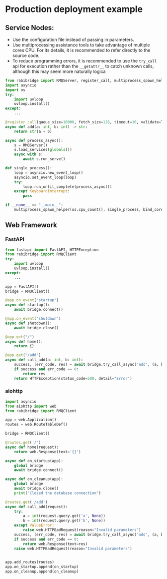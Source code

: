 # Production deployment example

## Service Nodes:

- Use the configuration file instead of passing in parameters.
- Use multiprocessing assistance tools to take advantage of multiple cores CPU. For its details, it is recommended to refer directly to the source code.
- To reduce programming errors, it is recommended to use the `try_call` api for execution rather than the `__getattr__` to catch unknown calls, although this may seem more naturally logica

```python
from rabibridge import RMQServer, register_call, multiprocess_spawn_helper
import asyncio
import os
try:
    import uvloop
    uvloop.install()
except:
    ...

@register_call(queue_size=10000, fetch_size=128, timeout=10, validate=True)
async def add(a: int, b: int) -> str:
    return str(a + b)

async def process_async():
    s = RMQServer()
    s.load_services(globals())
    async with s:
        await s.run_serve()

def single_process():
    loop = asyncio.new_event_loop()
    asyncio.set_event_loop(loop)
    try:
        loop.run_until_complete(process_async())
    except KeyboardInterrupt:
        pass

if __name__ == "__main__":
    multiprocess_spawn_helper(os.cpu_count(), single_process, bind_core=True)
```

## Web Framework

### FastAPI
```python
from fastapi import FastAPI, HTTPException
from rabibridge import RMQClient
try:
    import uvloop
    uvloop.install()
except:
    ...

app = FastAPI()
bridge = RMQClient()

@app.on_event("startup")
async def startup():
    await bridge.connect()

@app.on_event("shutdown")
async def shutdown():
    await bridge.close()

@app.get("/")
async def home():
    return {}

@app.get("/add")
async def call_add(a: int, b: int):
    success, (err_code, res) = await bridge.try_call_async('add', (a, b), ftype="async", timeout=10)
    if success and err_code == 0:
        return res
    return HTTPException(status_code=500, detail="Error")
```

### aiohttp
```python
import asyncio
from aiohttp import web
from rabibridge import RMQClient

app = web.Application()
routes = web.RouteTableDef()

bridge = RMQClient()

@routes.get('/')
async def home(request):
    return web.Response(text='{}')

async def on_startup(app):
    global bridge
    await bridge.connect()

async def on_cleanup(app):
    global bridge
    await bridge.close()
    print("Closed the database connection")

@routes.get('/add')
async def call_add(request):
    try:
        a = int(request.query.get('a', None))
        b = int(request.query.get('b', None))
    except ValueError:
        raise web.HTTPBadRequest(reason="Invalid parameters")
    success, (err_code, res) = await bridge.try_call_async('add', (a, b), ftype="async", timeout=10)
    if success and err_code == 0:
        return web.Response(text=res)
    raise web.HTTPBadRequest(reason="Invalid parameters")
    

app.add_routes(routes)
app.on_startup.append(on_startup)
app.on_cleanup.append(on_cleanup)
```